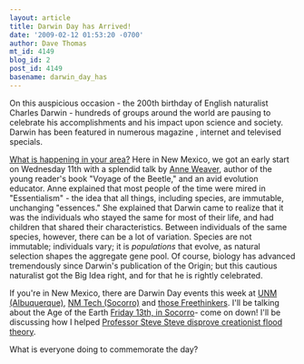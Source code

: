 ```yaml
---
layout: article
title: Darwin Day has Arrived!
date: '2009-02-12 01:53:20 -0700'
author: Dave Thomas
mt_id: 4149
blog_id: 2
post_id: 4149
basename: darwin_day_has
---
```

On this auspicious occasion - the 200th birthday of English naturalist Charles Darwin - hundreds of groups around the world are pausing to celebrate his accomplishments and his impact upon science and society. Darwin has been featured in numerous magazine , internet and televised specials.

<img src="{{ site.baseurl }}/uploads/2009/darwin.gif" alt="" style="float:right;" />

[What is happening in your area?](http://www.darwinday.org)  Here in New Mexico, we got an early start on Wednesday 11th with a splendid talk by [Anne Weaver](http://www.voyageofthebeetle.com/), author of the young reader's book "Voyage of the Beetle," and an avid evolution educator.  Anne explained that most people of the time were mired in "Essentialism" - the idea that all things, including species, are immutable, unchanging "essences."  She explained that Darwin came to realize that it was the individuals who stayed the same for most of their life, and had children that shared their characteristics.  Between individuals of the same species, however, there can be a lot of variation.  Species are not immutable; individuals vary; it is _populations_ that evolve, as natural selection shapes the aggregate gene pool. 
Of course, biology has advanced tremendously since Darwin's publication of the Origin; but this cautious naturalist got the Big Idea right, and for that he is rightly celebrated.

If you're in New Mexico, there are Darwin Day events this week at [UNM (Albuquerque)](http://www.unm.edu/~market/cgi-bin/archives/003560.html), [NM Tech (Socorro)](http://infohost.nmt.edu/~biology/Darwin/) and [those Freethinkers](http://abqpeaceandjustice.org/calSE2009B.html).  I'll be talking about the Age of the Earth [Friday 13th, in Socorro](http://infohost.nmt.edu/~biology/Darwin/)- come on down!  I'll be discussing how I helped [Professor Steve Steve disprove creationist flood theory](http://pandasthumb.org/archives/2005/09/steve-steve-and-1.html).

What is everyone doing to commemorate the day?

